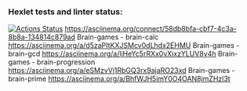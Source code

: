 ### Hexlet tests and linter status:
[![Actions Status](https://github.com/OlegRakhilov/python-project-49/actions/workflows/hexlet-check.yml/badge.svg)](https://github.com/OlegRakhilov/python-project-49/actions)
https://asciinema.org/connect/58db8bfa-cbf7-4c3a-8b8a-134814c879ad
Brain-games - brain-calc
https://asciinema.org/a/d5zaPItKXJSMcv0dLhdx2EHMU
Brain-games - brain-gcd
https://asciinema.org/a/ljHeYc5rRXx0vXixzYLUV8y4h
Brain-games - brain-progression
https://asciinema.org/a/eSMzvVj1RbGQ3rx9ajaRO23xd
Brain-games - brain-prime
https://asciinema.org/a/BhfWJH5imY0O4OAN8jmZHzl3t
<script src="https://asciinema.org/a/BhfWJH5imY0O4OAN8jmZHzl3t.js" id="asciicast-BhfWJH5imY0O4OAN8jmZHzl3t" async="true"></script>

